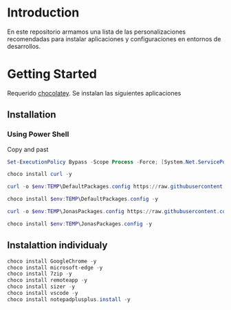 # Introduction 
En este repositorio armamos una lista de las personalizaciones recomendadas para instalar aplicaciones y configuraciones en entornos de desarrollos.

# Getting Started
Requerido [chocolatey](https://chocolatey.org/install).
Se instalan las siguientes aplicaciones

## Installation

### Using Power Shell
Copy and past
```powershell
Set-ExecutionPolicy Bypass -Scope Process -Force; [System.Net.ServicePointManager]::SecurityProtocol = [System.Net.ServicePointManager]::SecurityProtocol -bor 3072; iex ((New-Object System.Net.WebClient).DownloadString('https://community.chocolatey.org/install.ps1'))

choco install curl -y

curl -o $env:TEMP\DefaultPackages.config https://raw.githubusercontent.com/JonatanTorino/ChocolateyD365FO/main/DefaultPackages.config

choco install $env:TEMP\DefaultPackages.config -y

curl -o $env:TEMP\JonasPackages.config https://raw.githubusercontent.com/JonatanTorino/ChocolateyD365FO/main/JonasPackages.config

choco install $env:TEMP\JonasPackages.config -y

```

##  Instalattion individualy
```powershell
choco install GoogleChrome -y 
choco install microsoft-edge -y 
choco install 7zip -y 
choco install remoteapp -y 
choco install sizer -y 
choco install vscode -y 
choco install notepadplusplus.install -y 
```
